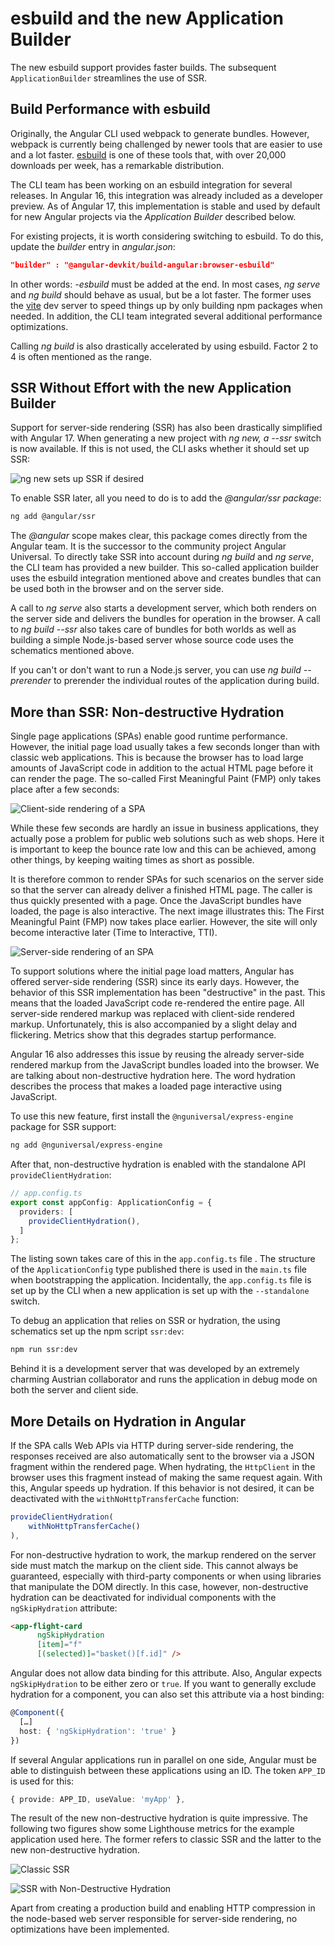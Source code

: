 # esbuild and the new Application Builder

The new esbuild support provides faster builds. The subsequent `ApplicationBuilder` streamlines the use of SSR.

## Build Performance with esbuild

Originally, the Angular CLI used webpack to generate bundles. However, webpack is currently being challenged by newer tools that are easier to use and a lot faster. [esbuild](https://esbuild.github.io) is one of these tools that, with over 20,000 downloads per week, has a remarkable distribution.

The CLI team has been working on an esbuild integration for several releases. In Angular 16, this integration was already included as a developer preview. As of Angular 17, this implementation is stable and used by default for new Angular projects via the _Application Builder_ described below.

For existing projects, it is worth considering switching to esbuild. To do this, update the _builder_ entry in _angular.json_:

```json
"builder" : "@angular-devkit/build-angular:browser-esbuild"
```

In other words: _-esbuild_ must be added at the end. In most cases, _ng serve_ and _ng build_ should behave as usual, but be a lot faster. The former uses the [vite](https://vitejs.dev/) dev server to speed things up by only building npm packages when needed. In addition, the CLI team integrated several additional performance optimizations.

Calling _ng build_ is also drastically accelerated by using esbuild. Factor 2 to 4 is often mentioned as the range.

## SSR Without Effort with the new Application Builder

Support for server-side rendering (SSR) has also been drastically simplified with Angular 17. When generating a new project with _ng new, a --ssr_ switch is now available. If this is not used, the CLI asks whether it should set up SSR:

![ng new sets up SSR if desired](images/ng-new.png)

To enable SSR later, all you need to do is to add the _@angular/ssr package_:

```bash
ng add @angular/ssr
```

The _@angular_ scope makes clear, this package comes directly from the Angular team. It is the successor to the community project Angular Universal. To directly take SSR into account during _ng build_ and _ng serve_, the CLI team has provided a new builder. This so-called application builder uses the esbuild integration mentioned above and creates bundles that can be used both in the browser and on the server side.

A call to _ng serve_ also starts a development server, which both renders on the server side and delivers the bundles for operation in the browser. A call to _ng build --ssr_ also takes care of bundles for both worlds as well as building a simple Node.js-based server whose source code uses the schematics mentioned above.

If you can't or don't want to run a Node.js server, you can use _ng build --prerender_ to prerender the individual routes of the application during build.

## More than SSR: Non-destructive Hydration

Single page applications (SPAs) enable good runtime performance. However, the initial page load usually takes a few seconds longer than with classic web applications. This is because the browser has to load large amounts of JavaScript code in addition to the actual HTML page before it can render the page. The so-called First Meaningful Paint (FMP) only takes place after a few seconds:

![Client-side rendering of a SPA](images/client-side-rendering.png)

While these few seconds are hardly an issue in business applications, they actually pose a problem for public web solutions such as web shops. Here it is important to keep the bounce rate low and this can be achieved, among other things, by keeping waiting times as short as possible.

It is therefore common to render SPAs for such scenarios on the server side so that the server can already deliver a finished HTML page. The caller is thus quickly presented with a page. Once the JavaScript bundles have loaded, the page is also interactive. The next image illustrates this: The First Meaningful Paint (FMP) now takes place earlier. However, the site will only become interactive later (Time to Interactive, TTI).

![Server-side rendering of an SPA](images/server-side-rendering.png)

To support solutions where the initial page load matters, Angular has offered server-side rendering (SSR) since its early days. However, the behavior of this SSR implementation has been "destructive" in the past. This means that the loaded JavaScript code re-rendered the entire page. All server-side rendered markup was replaced with client-side rendered markup. Unfortunately, this is also accompanied by a slight delay and flickering. Metrics show that this degrades startup performance.

Angular 16 also addresses this issue by reusing the already server-side rendered markup from the JavaScript bundles loaded into the browser. We are talking about non-destructive hydration here. The word hydration describes the process that makes a loaded page interactive using JavaScript.

To use this new feature, first install the `@nguniversal/express-engine` package for SSR support:

```bash
ng add @nguniversal/express-engine
```

After that, non-destructive hydration is enabled with the standalone API `provideClientHydration`:

```typescript
// app.config.ts
export const appConfig: ApplicationConfig = {
  providers: [
    provideClientHydration(),
  ]
};
```

The listing sown takes care of this in the `app.config.ts` file . The structure of the `ApplicationConfig` type published there is used in the `main.ts` file when bootstrapping the application. Incidentally, the `app.config.ts` file is set up by the CLI when a new application is set up with the `--standalone` switch.

To debug an application that relies on SSR or hydration, the using schematics set up the npm script `ssr:dev`:

```bash
npm run ssr:dev
```

Behind it is a development server that was developed by an extremely charming Austrian collaborator and runs the application in debug mode on both the server and client side.

## More Details on Hydration in Angular

If the SPA calls Web APIs via HTTP during server-side rendering, the responses received are also automatically sent to the browser via a JSON fragment within the rendered page. When hydrating, the `HttpClient` in the browser uses this fragment instead of making the same request again. With this, Angular speeds up hydration. If this behavior is not desired, it can be deactivated with the `withNoHttpTransferCache` function:

```typescript
provideClientHydration(
    withNoHttpTransferCache()
),
```

For non-destructive hydration to work, the markup rendered on the server side must match the markup on the client side. This cannot always be guaranteed, especially with third-party components or when using libraries that manipulate the DOM directly. In this case, however, non-destructive hydration can be deactivated for individual components with the `ngSkipHydration` attribute:

```html
<app-flight-card 
      ngSkipHydration 
      [item]="f" 
      [(selected)]="basket()[f.id]" />
```

Angular does not allow data binding for this attribute. Also, Angular expects `ngSkipHydration` to be either zero or `true`. If you want to generally exclude hydration for a component, you can also set this attribute via a host binding:

```typescript
@Component({
  […]
  host: { 'ngSkipHydration': 'true' }
})
```

If several Angular applications run in parallel on one side, Angular must be able to distinguish between these applications using an ID. The token `APP_ID` is used for this:

```typescript
{ provide: APP_ID, useValue: 'myApp' },
```

The result of the new non-destructive hydration is quite impressive. The following two figures show some Lighthouse metrics for the example application used here. The former refers to classic SSR and the latter to the new non-destructive hydration.

![Classic SSR](images/ssr-classic.png)

![SSR with Non-Destructive Hydration](images/ssr-non-destructive-hydration.png)

Apart from creating a production build and enabling HTTP compression in the node-based web server responsible for server-side rendering, no optimizations have been implemented.